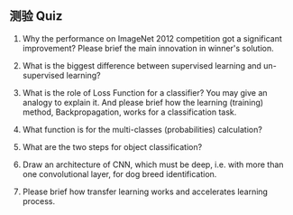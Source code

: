 ## 测验 Quiz


1. Why the performance on ImageNet 2012 competition got a significant improvement? Please brief the main innovation in winner's solution.

2. What is the biggest difference between supervised learning and un-supervised learning?

3. What is the role of Loss Function for a classifier? You may give an analogy to explain it. And please brief how the learning (training) method, Backpropagation, works for a classification task.

4. What function is for the multi-classes (probabilities) calculation?

5. What are the two steps for object classification?

6. Draw an architecture of CNN, which must be deep, i.e. with more than one convolutional layer, for dog breed identification. 

7. Please brief how transfer learning works and accelerates learning process.

